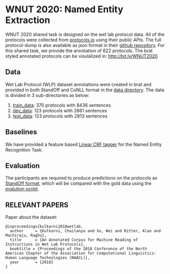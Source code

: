 # WNUT 2020: Named Entity Extraction 


WNUT 2020 shared task is designed on the wet lab protocol data. All of the protocols were collected from [protocols.io](https://www.protocols.io/) using their public APIs. The full protocol-dump is also available as json format in their [github repository](https://github.com/protocolsio/protocols). For this shared task, we provide the annotation of 622 protocols. The brat styled annotated protocols can be visulalized in: http://bit.ly/WNUT2020



## Data

Wet Lab Protocol (WLP) dataset annotations were created in brat and provided in both StandOff and CoNLL format in the [data directory](./data/Readme.md). The data is divided in 3 sub-directories as below:

1) [train_data](./data/train_data/): 370 protocols with 8436 sentences
2) [dev_data](./data/dev_data/): 123 protocols  with 2861 sentences
3) [test_data](./data/test_data/): 123 protocols  with 2813 sentences

## Baselines

We have provided a feature based [Linear CRF tagger](./code/baseline_CRF/) for the Named Entity Recognition Task.


## Evaluation

The participants are required to produce predictions on the protocols as [StandOff format](../../data/Readme.md##-The-standoff-format:), which will be compared with the gold data using the [evalution script](./code/eval/).


## RELEVANT PAPERS 

 Paper about the dataset:
   
	@inproceedings{kulkarni2018wetlab,
	  author     = {Kulkarni, Chaitanya and Xu, Wei and Ritter, Alan and Machiraju, Raghu},
	  title      = {An Annotated Corpus for Machine Reading of Instructions in Wet Lab Protocols},
	  booktitle = {Proceedings of the 2018 Conference of the North American Chapter of the Association for Computational Linguistics: Human Language Technologies (NAACL)},
	  year       = {2018}
	} 

  